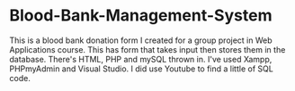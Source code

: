 # Blood-Bank-Management-System
This is a blood bank donation form I created for a group project in Web Applications course. This has form that takes input then stores them in the database. There's HTML, PHP and mySQL thrown in. I've used Xampp, PHPmyAdmin and Visual Studio. I did use Youtube to find a little of SQL code. 
